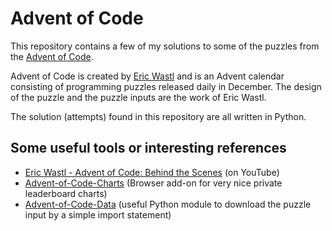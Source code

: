 # Advent of Code

This repository contains a few of my solutions to some of the puzzles from the
[Advent of Code][aoc].

Advent of Code is created by [Eric Wastl](https://github.com/topaz) and is
an Advent calendar consisting of programming puzzles released daily in December.
The design of the puzzle and the puzzle inputs are the work of Eric Wastl.

The solution (attempts) found in this repository are all written in Python.

## Some useful tools or interesting references

- [Eric Wastl - Advent of Code: Behind the Scenes][YT] (on YouTube)
- [Advent-of-Code-Charts][aoc-charts] (Browser add-on for very nice private
    leaderboard charts)
- [Advent-of-Code-Data][aoc-data] (useful Python module to download the
    puzzle input by a simple import statement)


[aoc]: https://adventofcode.com/
[YT]: https://youtu.be/_oNOTknRTSU?si=dBQzvb_zRTchN-G8
[aoc-charts]: https://github.com/jeroenheijmans/advent-of-code-charts
[aoc-data]: https://github.com/wimglenn/advent-of-code-data
